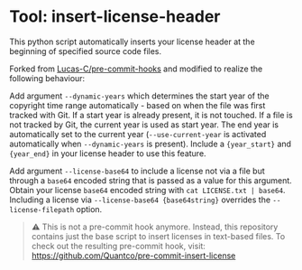 # Tool: insert-license-header
This python script automatically inserts your license header at the beginning of specified source code files.

Forked from [Lucas-C/pre-commit-hooks](https://github.com/Lucas-C/pre-commit-hooks) and modified to realize the following behaviour:

Add argument `--dynamic-years` which determines the start year of the copyright time range automatically - based on when
the file was first tracked with Git. If a start year is already present, it is not touched.
If a file is not tracked by Git, the current year is used as start year.
The end year is automatically set to the current year
(`--use-current-year` is activated automatically when `--dynamic-years` is present).
Include a `{year_start}` and `{year_end}` in your license header to use this feature.

Add argument `--license-base64` to include a license not via a file but through
a `base64` encoded string that is passed as a value for this argument.
Obtain your license `base64` encoded string with `cat LICENSE.txt | base64`.
Including a license via `--license-base64 {base64string}` overrides the
`--license-filepath` option.

> :warning: This is not a pre-commit hook anymore. Instead, this repository contains just the base script to insert licenses in text-based files. To check out the resulting pre-commit hook, visit: https://github.com/Quantco/pre-commit-insert-license
